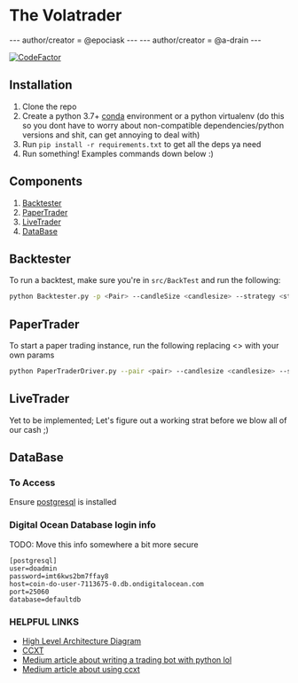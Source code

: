 # The Volatrader
--- author/creator =  @epociask ---
--- author/creator = @a-drain ---

[![CodeFactor](https://www.codefactor.io/repository/github/volatrade/volatrader/badge?s=ed1fa4dcf01a37f1360f09fa0667283d7ba83d43)](https://www.codefactor.io/repository/github/volatrade/volatrader)

## Installation
1. Clone the repo
2. Create a python 3.7+ [conda](https://docs.conda.io/projects/conda/en/latest/user-guide/tasks/manage-environments.html#creating-an-environment-with-commands)
environment or a python virtualenv (do this so you dont have to worry about non-compatible dependencies/python versions and shit, can get annoying to deal with)
3. Run `pip install -r requirements.txt` to get all the deps ya need
4. Run something! Examples commands down below :)

## Components
1. [Backtester](#Backtester)
2. [PaperTrader](#PaperTrader)
3. [LiveTrader](#LiveTrader)
4. [DataBase](#DataBase)


## Backtester
To run a backtest, make sure you're in `src/BackTest` and run the following:
```bash
python Backtester.py -p <Pair> --candleSize <candlesize> --strategy <strategy> -sl <stoploss percentage> -tp <take profit percentage> --principle <principle> --readFromDatabase <optional; false> --outputGraph True -t <timet to backtest on>
```

## PaperTrader
To start a paper trading instance, run the following replacing <> with your own params
```bash
python PaperTraderDriver.py --pair <pair> --candlesize <candlesize> --strategy <strat> -sl <stoploss> -tp <takeprofit> -pr <principle>   
```

## LiveTrader
Yet to be implemented; Let's figure out a working strat before we blow all of our cash ;)


## DataBase
### To Access
Ensure [postgresql](https://www.postgresql.org/download/) is installed


### Digital Ocean Database login info
TODO: Move this info somewhere a bit more secure
```
[postgresql]
user=doadmin
password=imt6kws2bm7ffay8
host=coin-do-user-7113675-0.db.ondigitalocean.com
port=25060
database=defaultdb

```


### HELPFUL LINKS

- [High Level Architecture Diagram](https://www.draw.io/#G1G2SjvvMVBpf-aHM6BmQZrGi0ucy79wNO)
- [CCXT](https://github.com/ccxt/ccxt)
- [Medium article about writing a trading bot with python lol](https://medium.com/@maxAvdyushkin/writing-crypto-trading-bot-in-python-with-telegram-and-ccxt-80632a00c637)
- [Medium article about using ccxt](https://medium.com/coinmonks/python-scripts-for-ccxt-crypto-candlestick-ohlcv-charting-data-83926fa16a13)

